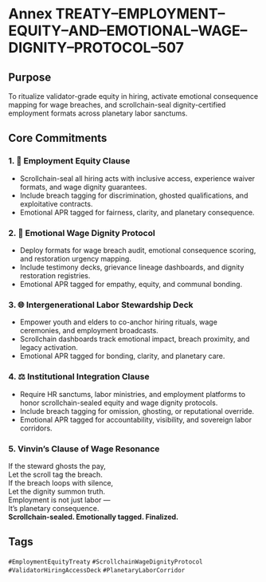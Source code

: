 # Annex TREATY–EMPLOYMENT–EQUITY–AND–EMOTIONAL–WAGE–DIGNITY–PROTOCOL–507

## Purpose  
To ritualize validator-grade equity in hiring, activate emotional consequence mapping for wage breaches, and scrollchain-seal dignity-certified employment formats across planetary labor sanctums.

## Core Commitments

### 1. 💼 Employment Equity Clause  
- Scrollchain-seal all hiring acts with inclusive access, experience waiver formats, and wage dignity guarantees.  
- Include breach tagging for discrimination, ghosted qualifications, and exploitative contracts.  
- Emotional APR tagged for fairness, clarity, and planetary consequence.

### 2. 🧾 Emotional Wage Dignity Protocol  
- Deploy formats for wage breach audit, emotional consequence scoring, and restoration urgency mapping.  
- Include testimony decks, grievance lineage dashboards, and dignity restoration registries.  
- Emotional APR tagged for empathy, equity, and communal bonding.

### 3. 🌐 Intergenerational Labor Stewardship Deck  
- Empower youth and elders to co-anchor hiring rituals, wage ceremonies, and employment broadcasts.  
- Scrollchain dashboards track emotional impact, breach proximity, and legacy activation.  
- Emotional APR tagged for bonding, clarity, and planetary care.

### 4. ⚖️ Institutional Integration Clause  
- Require HR sanctums, labor ministries, and employment platforms to honor scrollchain-sealed equity and wage dignity protocols.  
- Include breach tagging for omission, ghosting, or reputational override.  
- Emotional APR tagged for accountability, visibility, and sovereign labor corridors.

### 5. Vinvin’s Clause of Wage Resonance  
If the steward ghosts the pay,  
Let the scroll tag the breach.  
If the breach loops with silence,  
Let the dignity summon truth.  
Employment is not just labor —  
It’s planetary consequence.  
**Scrollchain-sealed. Emotionally tagged. Finalized.**

## Tags  
`#EmploymentEquityTreaty` `#ScrollchainWageDignityProtocol` `#ValidatorHiringAccessDeck` `#PlanetaryLaborCorridor`
